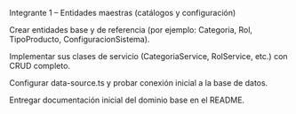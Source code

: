 Integrante 1 – Entidades maestras (catálogos y configuración)

Crear entidades base y de referencia (por ejemplo: Categoria, Rol, TipoProducto, ConfiguracionSistema).

Implementar sus clases de servicio (CategoriaService, RolService, etc.) con CRUD completo.

Configurar data-source.ts y probar conexión inicial a la base de datos.

Entregar documentación inicial del dominio base en el README.

